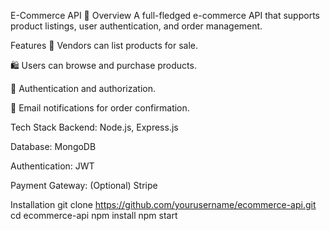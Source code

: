 E-Commerce API
🛒 Overview
A full-fledged e-commerce API that supports product listings, user authentication, and order management.

Features
🏪 Vendors can list products for sale.

🛍️ Users can browse and purchase products.

🔐 Authentication and authorization.

📩 Email notifications for order confirmation.

Tech Stack
Backend: Node.js, Express.js

Database: MongoDB

Authentication: JWT

Payment Gateway: (Optional) Stripe

Installation
git clone https://github.com/yourusername/ecommerce-api.git
cd ecommerce-api
npm install
npm start
